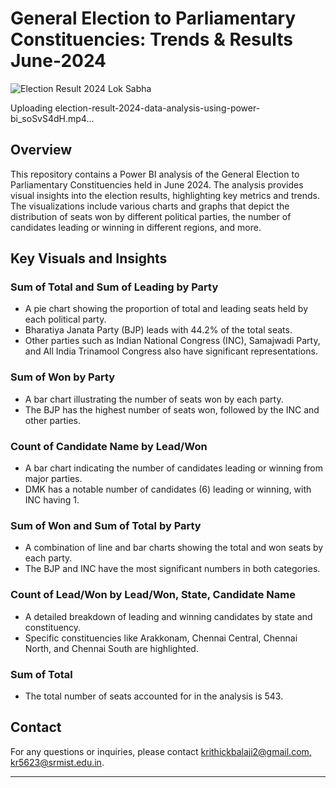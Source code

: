 # General Election to Parliamentary Constituencies: Trends & Results June-2024
![Election Result 2024 Lok Sabha](https://github.com/Krithii06/Lok-Sabha-Election-Data-Analysis-/assets/115915867/b3ce7dc1-3ab5-4937-826a-a6bd262f64ca)

Uploading election-result-2024-data-analysis-using-power-bi_soSvS4dH.mp4…


## Overview

This repository contains a Power BI analysis of the General Election to Parliamentary Constituencies held in June 2024. The analysis provides visual insights into the election results, highlighting key metrics and trends. The visualizations include various charts and graphs that depict the distribution of seats won by different political parties, the number of candidates leading or winning in different regions, and more.

## Key Visuals and Insights

### Sum of Total and Sum of Leading by Party
- A pie chart showing the proportion of total and leading seats held by each political party.
- Bharatiya Janata Party (BJP) leads with 44.2% of the total seats.
- Other parties such as Indian National Congress (INC), Samajwadi Party, and All India Trinamool Congress also have significant representations.

### Sum of Won by Party
- A bar chart illustrating the number of seats won by each party.
- The BJP has the highest number of seats won, followed by the INC and other parties.

### Count of Candidate Name by Lead/Won
- A bar chart indicating the number of candidates leading or winning from major parties.
- DMK has a notable number of candidates (6) leading or winning, with INC having 1.

### Sum of Won and Sum of Total by Party
- A combination of line and bar charts showing the total and won seats by each party.
- The BJP and INC have the most significant numbers in both categories.

### Count of Lead/Won by Lead/Won, State, Candidate Name
- A detailed breakdown of leading and winning candidates by state and constituency.
- Specific constituencies like Arakkonam, Chennai Central, Chennai North, and Chennai South are highlighted.

### Sum of Total
- The total number of seats accounted for in the analysis is 543.


## Contact

For any questions or inquiries, please contact [krithickbalaji2@gmail.com, kr5623@srmist.edu.in](mailto:your-email@example.com).

---
